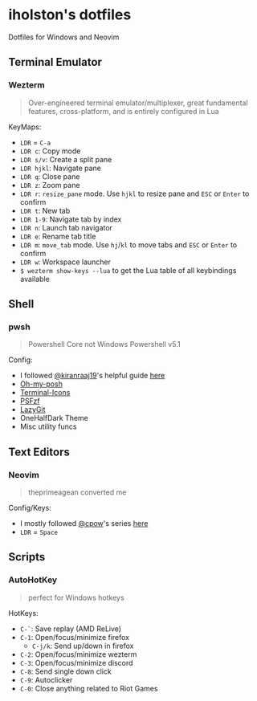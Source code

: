 # iholston's dotfiles
Dotfiles for Windows and Neovim

## Terminal Emulator
### Wezterm

> Over-engineered terminal emulator/multiplexer, great fundamental features, cross-platform, and is entirely configured in Lua

KeyMaps:
  - `LDR` = `C-a`
  - `LDR c`: Copy mode
  - `LDR s/v`: Create a split pane
  - `LDR hjkl`: Navigate pane
  - `LDR q`: Close pane
  - `LDR z`: Zoom pane
  - `LDR r`: `resize_pane` mode. Use `hjkl` to resize pane and `ESC` or `Enter` to confirm
  - `LDR t`: New tab
  - `LDR 1-9`: Navigate tab by index
  - `LDR n`: Launch tab navigator
  - `LDR e`: Rename tab title
  - `LDR m`: `move_tab` mode. Use `hj`/`kl` to move tabs and `ESC` or `Enter` to confirm
  - `LDR w`: Workspace launcher
  - `$ wezterm show-keys --lua` to get the Lua table of all keybindings available

## Shell
### pwsh

> Powershell Core not Windows Powershell v5.1

Config:
- I followed [@kiranraaj19](https://github.com/kiranraaj19)'s helpful guide [here](https://github.com/kiranraaj19/pwsh)
- [Oh-my-posh](https://ohmyposh.dev/)
- [Terminal-Icons](https://github.com/devblackops/Terminal-Icons)
- [PSFzf](https://github.com/kelleyma49/PSFzf)
- [LazyGit](https://github.com/jesseduffield/lazygit)
- OneHalfDark Theme
- Misc utility funcs

## Text Editors
### Neovim

> theprimeagean converted me

Config/Keys:
- I mostly followed [@cpow](https://github.com/cpow)'s series [here](https://www.youtube.com/playlist?list=PLsz00TDipIffreIaUNk64KxTIkQaGguqn)
- `LDR` = `Space`

## Scripts
### AutoHotKey

> perfect for Windows hotkeys

HotKeys:
- `` C-` ``: Save replay (AMD ReLive)
- `C-1`: Open/focus/minimize firefox
  - `C-j/k`: Send up/down in firefox
- `C-2`: Open/focus/minimize wezterm
- `C-3`: Open/focus/minimize discord
- `C-8`: Send single down click
- `C-9`: Autoclicker
- `C-0`: Close anything related to Riot Games


